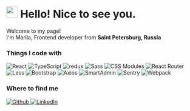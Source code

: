 <h1>
  <img src="https://emojis.slackmojis.com/emojis/images/1643515259/12806/meow_attention.png?1643515259" width="30"/> 
  Hello! Nice to see you.
</h1>

<p>Welcome to my page! </br> I'm Mariia, Frontend developer from <b>Saint Petersburg, Russia</b> <img src="https://cdn-icons-png.flaticon.com/512/4628/4628645.png" width="13"/></p>
<h3>Things I code with</h3>
<p>
  <img alt="React" src="https://img.shields.io/badge/-React-45b8d8?style=flat-square&logo=react&logoColor=white" />
  <img alt="TypeScript" src="https://img.shields.io/badge/-TypeScript-46a2f1?style=flat-square&logo=typescript&logoColor=white" />
  <img alt="redux" src="https://img.shields.io/badge/-Redux-2088FF?style=flat-square&logo=redux&logoColor=white" />
  <img alt="Sass" src="https://img.shields.io/badge/-Sass-1a73e8?style=flat-square&logo=sass&logoColor=white" 
  <img alt="html5" src="https://img.shields.io/badge/-HTML5-1a73e8?style=flat-square&logo=html5&logoColor=white" />
  <img alt="CSS Modules" src="https://img.shields.io/badge/-CSSModules-007ACC?style=flat-square&logo=cssmodules&logoColor=white" />
  <img alt="React Router" src="https://img.shields.io/badge/-ReactRouter-5849BE?style=flat-square&logo=reactrouter&logoColor=white" />
  <img alt="Less" src="https://img.shields.io/badge/-Less-311C87?style=flat-square&logo=less&logoColor=white" />
  <img alt="Bootstrap" src="https://img.shields.io/badge/-Bootstrap-430098?style=flat-square&logo=bootstrap&logoColor=white" />
  <img alt="Axios" src="https://img.shields.io/badge/-Axios-764ABC?style=flat-square&logo=axios&logoColor=white" />
  <img alt="SmartAdmin" src="https://img.shields.io/badge/-SmartAdmin-B7178C?style=flat-square&logo=smartadmin&logoColor=white" />
  <img alt="Sentry" src="https://img.shields.io/badge/-Sentry-E10098?style=flat-square&logo=sentry&logoColor=white" />
  <img alt="Webpack" src="https://img.shields.io/badge/-Webpack-CC6699?style=flat-square&logo=webpack&logoColor=white" />
</p>

<h3>Where to find me</h3>
<p>
  <a href="https://github.com/Mashustia" target="_blank">
    <img alt="Github" src="https://img.shields.io/badge/GitHub-%2312100E.svg?&style=for-the-badge&logo=Github&logoColor=white" />
  </a> 
  <a href="https://www.linkedin.com/in/mariia-denisova-967bb5162/" target="_blank">
    <img alt="LinkedIn" src="https://img.shields.io/badge/linkedin-%230077B5.svg?&style=for-the-badge&logo=linkedin&logoColor=white" />
  </a>
</p>

